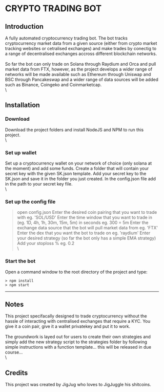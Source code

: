 # CRYPTO TRADING BOT
## Introduction

A fully automated cryptocurrency trading bot. The bot tracks cryptocurrency market data from a given source (either from crypto market tracking websites or cetralised exchanges) and make trades by conectig to a range of decentralised exchanges accross different blockchain networks.\
\
So far the bot can only trade on Solana through Raydium and Orca and pull market data from FTX, however, as the project develops a wider range of networks will be made available such as Ethereum through Uniswap and BSC through Pancakeswap and a wider range of data sources will be added such as Binance, Coingeko and Coinmarketcap.\
\
## Installation
### Download
Download the project folders and install NodeJS and NPM to run this project.\
\
### Set up wallet
Set up a cryptocurrency wallet on your network of choice (only solana at the moment) and add some funds. Create a folder that will contain your secret key with the given SK.json template. Add your secret key to the SK.json and save it in the folder you just created. In the config.json file add in the path to your secret key file.\
\
### Set up the config file
> open config.json
> Enter the desired coin pairing that you want to trade with eg. 'SOL/USD'
> Enter the time window that you want to trade in (eg. 1D, 4h, 1h, 30m, 15m, 5m) in seconds eg. 300 = 5m
> Enter the exchange data source that the bot will pull market data from eg. 'FTX'
> Enter the dex that you want the bot to trade on eg. 'raydium'
> Enter your desired strategy (so far the bot only has a simple EMA strategy)
> Add your stoploss % eg. 0.2\
\
### Start the bot
Open a command window to the root directory of the project and type:
```
> npm install
> npm start
```
***
## Notes
This project specifacally designed to trade cryptocurrency without the hassle of interacting with centralised exchanges that require a KYC. You give it a coin pair, give it a wallet privatekey and put it to work.\
\
The groundwork is layed out for users to create their own strategies and simply add the new strategy script to the strategies folder by following simple instructions with a function template... this will be released in due course...\
\
## Credits
This project was created by JigJug who loves to JigJuggle his shitcoins.